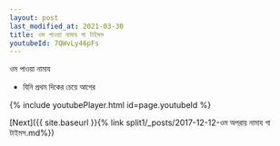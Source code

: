 ```yaml
---
layout: post
last_modified_at: 2021-03-30
title: ওম পাওয়া নামায গা টাইমস
youtubeId: 7QWvLy46pFs
---
```

 
 
 ওম পাওয়া নামায  
 
 -  যিনি প্রথম দিকের চেয়ে আগের 
 
  
 
  
 
 
 
 
 
 


{% include youtubePlayer.html id=page.youtubeId %}
 
[Next]({{ site.baseurl }}{% link  split1/_posts/2017-12-12-ওম অপরায় নামায গা টাইমস.md%})
 
